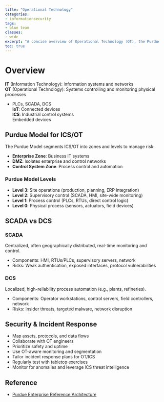 ```yaml
---
title: "Operational Technology"
categories: 
- informationsecurity
tags:
- blue team
classes: 
- wide
excerpt: "A concise overview of Operational Technology (OT), the Purdue Model, SCADA vs DCS, and security best practices for ICS environments."
toc: true
--- 
```


# Overview

**IT** (Information Technology): Information systems and networks  
**OT** (Operational Technology): Systems controlling and monitoring physical processes  
- PLCs, SCADA, DCS  
**IoT**: Connected devices  
**ICS**: Industrial control systems  
Embedded devices

## Purdue Model for ICS/OT

The Purdue Model segments ICS/OT into zones and levels to manage risk:

- **Enterprise Zone**: Business IT systems  
- **DMZ**: Isolates enterprise and control networks  
- **Control System Zone**: Process control and automation

### Purdue Model Levels

- **Level 3**: Site operations (production, planning, ERP integration)
- **Level 2**: Supervisory control (SCADA, HMI, site-wide monitoring)
- **Level 1**: Process control (PLCs, RTUs, direct control logic)
- **Level 0**: Physical process (sensors, actuators, field devices)

## SCADA vs DCS

### SCADA

Centralized, often geographically distributed, real-time monitoring and control.  
- Components: HMI, RTUs/PLCs, supervisory servers, network  
- Risks: Weak authentication, exposed interfaces, protocol vulnerabilities

### DCS

Localized, high-reliability process automation (e.g., plants, refineries).  
- Components: Operator workstations, control servers, field controllers, network  
- Risks: Insider threats, targeted malware, network disruption

## Security & Incident Response

- Map assets, protocols, and data flows
- Collaborate with OT engineers
- Prioritize safety and uptime
- Use OT-aware monitoring and segmentation
- Tailor incident response plans for OT/ICS
- Regularly test with tabletop exercises
- Monitor for anomalies and leverage ICS threat intelligence

## Reference

- [Purdue Enterprise Reference Architecture][def1]

[def1]: https://en.wikipedia.org/wiki/Purdue_Enterprise_Reference_Architecture
